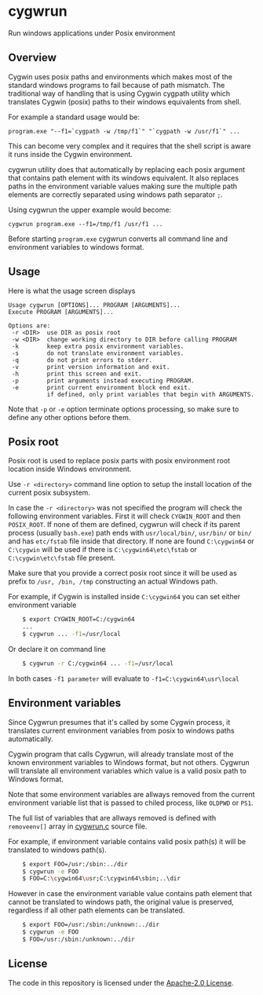 # cygwrun

Run windows applications under Posix environment

## Overview

Cygwin uses posix paths and environments which makes most of
the standard windows programs to fail because of path mismatch.
The traditional way of handling that is using Cygwin cygpath
utility which translates Cygwin (posix) paths to their windows
equivalents from shell.

For example a standard usage would be:
```
program.exe "--f1=`cygpath -w /tmp/f1`" "`cygpath -w /usr/f1`" ...
```
This can become very complex and it requires that the shell
script is aware it runs inside the Cygwin environment.

cygwrun utility does that automatically by replacing each posix
argument that contains path element with its windows equivalent.
It also replaces paths in the environment variable values making
sure the multiple path elements are correctly separated using
windows path separator `;`.

Using cygwrun the upper example would become:
```
cygwrun program.exe --f1=/tmp/f1 /usr/f1 ...
```
Before starting `program.exe` cygwrun converts all command line
and environment variables to windows format.

## Usage

Here is what the usage screen displays
```
Usage cygwrun [OPTIONS]... PROGRAM [ARGUMENTS]...
Execute PROGRAM [ARGUMENTS]...

Options are:
 -r <DIR>  use DIR as posix root
 -w <DIR>  change working directory to DIR before calling PROGRAM
 -k        keep extra posix environment variables.
 -s        do not translate environment variables.
 -q        do not print errors to stderr.
 -v        print version information and exit.
 -h        print this screen and exit.
 -p        print arguments instead executing PROGRAM.
 -e        print current environment block end exit.
           if defined, only print variables that begin with ARGUMENTS.

```

Note that `-p` or `-e` option terminate options processing,
so make sure to define any other options before them.

## Posix root

Posix root is used to replace posix parts with posix environment root
location inside Windows environment.

Use `-r <directory>` command line option to setup the install location
of the current posix subsystem.

In case the `-r <directory>` was not specified the program will
check the following environment variables.
First it will check `CYGWIN_ROOT` and then `POSIX_ROOT`. If
none of them are defined, cygwrun will check if its parent process
(usually `bash.exe`) path ends with `usr/local/bin/`, `usr/bin/` or `bin/`
and has `etc/fstab` file inside that directory.
If none are found `C:\cygwin64` or `C:\cygwin` will be used if there
is `C:\cygwin64\etc\fstab` or `C:\cygwin\etc\fstab` file present.

Make sure that you provide a correct posix root since it will
be used as prefix to `/usr, /bin, /tmp` constructing an actual
Windows path.


For example, if Cygwin is installed inside `C:\cygwin64` you
can set either environment variable

```sh
    $ export CYGWIN_ROOT=C:/cygwin64
    ...
    $ cygwrun ... -f1=/usr/local
```

Or declare it on command line

```sh
    $ cygwrun -r C:/cygwin64 ... -f1=/usr/local
```

In both cases `-f1 parameter` will evaluate to `-f1=C:\cygwin64\usr\local`

## Environment variables

Since Cygwrun presumes that it's called by some Cygwin process,
it translates current environment variables from posix to windows
paths automatically.

Cygwin program that calls Cygwrun, will already translate
most of the known environment variables to Windows format,
but not others. Cygwrun will translate all environment
variables which value is a valid posix path to Windows format.

Note that some environment variables are allways removed from the
current environment variable list that is passed to chiled process,
like `OLDPWD` or `PS1`.

The full list of variables that are allways removed is defined
with `removeenv[]` array in [cygwrun.c](cygwrun.c) source file.

For example, if environment variable contains valid posix path(s)
it will be translated to windows path(s).

```sh
    $ export FOO=/usr:/sbin:../dir
    $ cygwrun -e FOO
    $ FOO=C:\cygwin64\usr;C:\cygwin64\sbin;..\dir
```

However in case the environment variable value contains path element that
cannot be translated to windows path, the original value is preserved,
regardless if all other path elements can be translated.

```sh
    $ export FOO=/usr:/sbin:/unknown:../dir
    $ cygwrun -e FOO
    $ FOO=/usr:/sbin:/unknown:../dir
```



## License

The code in this repository is licensed under the [Apache-2.0 License](LICENSE.txt).
